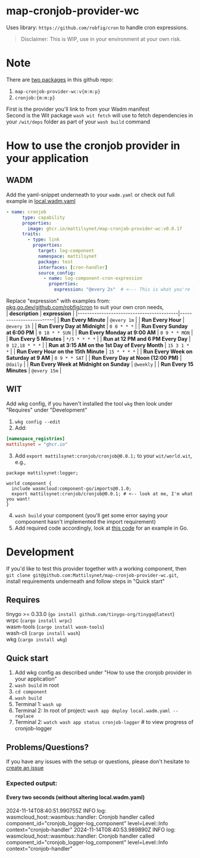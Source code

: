 # map-cronjob-provider-wc

Uses library: `https://github.com/robfig/cron` to handle cron expressions.   

> Disclaimer: This is WIP, use in your environment at your own risk.

# Note
There are [two packages](https://github.com/orgs/Mattilsynet/packages?repo_name=map-cronjob-provider-wc) in this github repo:  
1. `map-cronjob-provider-wc:v{m:m:p}`
2. `cronjob:{m:m:p}`  

First is the provider you'll link to from your Wadm manifest    
Second is the Wit package `wash wit fetch` will use to fetch dependencies in your `/wit/deps` folder as part of your `wash build` command    

# How to use the cronjob provider in your application

## WADM
Add the yaml-snippet underneath to your `wadm.yaml` or check out full example in [local.wadm.yaml](./local.wadm.yaml)

```yaml
- name: cronjob
      type: capability
      properties:
        image: ghcr.io/mattilsynet/map-cronjob-provider-wc:v0.0.17
      traits:
        - type: link
          properties:
            target: log-component
            namespace: mattilsynet
            package: test
            interfaces: [cron-handler]
            source_config:
              - name: log-component-cron-expression
                properties:
                  expression: "@every 2s"  # <--- This is what you're looking for!  
```

Replace "expression" with examples from: [pkg.go.dev/github.com/robfig/cron](https://pkg.go.dev/github.com/robfig/cron) to suit your own cron needs,  
| **description**                          | **expression**     |
|------------------------------------------|-------------------------|
| **Run Every Minute**                     | `@every 1m`             |
| **Run Every Hour**                       | `@every 1h`             |
| **Run Every Day at Midnight**            | `0 0 * * *`             |
| **Run Every Sunday at 6:00 PM**          | `0 18 * * SUN`          |
| **Run Every Monday at 9:00 AM**          | `0 9 * * MON`           |
| **Run Every 5 Minutes**                  | `*/5 * * * *`           |
| **Run at 12 PM and 6 PM Every Day**      | `0 12,18 * * *`         |
| **Run at 3:15 AM on the 1st Day of Every Month** | `15 3 1 * *`     |
| **Run Every Hour on the 15th Minute**   | `15 * * * *`            |
| **Run Every Week on Saturday at 9 AM**   | `0 9 * * SAT`           |
| **Run Every Day at Noon (12:00 PM)**     | `@daily`                |
| **Run Every Week at Midnight on Sunday** | `@weekly`               |
| **Run Every 15 Minutes**                 | `@every 15m`            |  

## WIT
Add wkg config, if you haven't installed the tool `wkg` then look under "Requires" under "Development" 
1. `wkg config --edit`
2. Add:
```toml
[namespace_registries]
mattilsynet = "ghcr.io"
```
3. Add `export mattilsynet:cronjob/cronjob@0.0.1;` to your `wit/world.wit`, e.g.,  
```WIT
package mattilsynet:logger;

world component {
  include wasmcloud:component-go/imports@0.1.0;
  export mattilsynet:cronjob/cronjob@0.0.1; # <-- look at me, I'm what you want!
}
```
4. `wash build` your component (you'll get some error saying your compoonent hasn't implemented the import requirement)
5. Add required code accordingly, look at [this code](./component/logger.go) for an example in Go.
# Development
If you'd like to test this provider together with a working component, then `git clone git@github.com:Mattilsynet/map-cronjob-provider-wc.git`, install requirements underneath and follow steps in "Quick start"

## Requires
tinygo >= 0.33.0 (`go install github.com/tinygo-org/tinygo@latest`)  
wrpc (`cargo install wrpc`)  
wasm-tools (`cargo install wasm-tools`)  
wash-cli (`cargo install wash`)   
wkg (`cargo install wkg`)

## Quick start
1. Add wkg config as described under "How to use the cronjob provider in your application"
2. `wash build` in root  
3. `cd component`
4. `wash build`  
5. Terminal 1: `wash up` 
6. Terminal 2: In root of project: `wash app deploy local.wadm.yaml --replace`  
7. Terminal 2: `watch wash app status cronjob-logger` # to view progress of cronjob-logger  

## Problems/Questions?
If you have any issues with the setup or questions, please don't hesitate to [create an issue](https://github.com/Mattilsynet/map-cronjob-provider-wc/issues)

### Expected output:
#### Every two seconds (without altering local.wadm.yaml)
2024-11-14T08:40:51.990755Z  INFO log: wasmcloud_host::wasmbus::handler: Cronjob handler called component_id="cronjob_logger-log_component" level=Level::Info context="cronjob-handler"
2024-11-14T08:40:53.989890Z  INFO log: wasmcloud_host::wasmbus::handler: Cronjob handler called component_id="cronjob_logger-log_component" level=Level::Info context="cronjob-handler"

